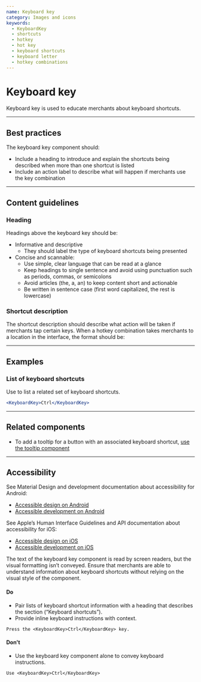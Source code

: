 ```yaml
---
name: Keyboard key
category: Images and icons
keywords:
  - KeyboardKey
  - shortcuts
  - hotkey
  - hot key
  - keyboard shortcuts
  - keyboard letter
  - hotkey combinations
---
```


# Keyboard key

Keyboard key is used to educate merchants about keyboard shortcuts.

---

## Best practices

The keyboard key component should:

- Include a heading to introduce and explain the shortcuts being described when more than one shortcut is listed
- Include an action label to describe what will happen if merchants use the key combination

---

## Content guidelines

### Heading

Headings above the keyboard key should be:

- Informative and descriptive
  - They should label the type of keyboard shortcuts being presented
- Concise and scannable:
  - Use simple, clear language that can be read at a glance
  - Keep headings to single sentence and avoid using punctuation such as periods, commas, or semicolons
  - Avoid articles (the, a, an) to keep content short and actionable
  - Be written in sentence case (first word capitalized, the rest is lowercase)

### Shortcut description

The shortcut description should describe what action will be taken if merchants tap certain keys. When a hotkey combination takes merchants to a location in the interface, the format should be:

---

## Examples

### List of keyboard shortcuts

Use to list a related set of keyboard shortcuts.

```jsx
<KeyboardKey>Ctrl</KeyboardKey>
```

---

## Related components

- To add a tooltip for a button with an associated keyboard shortcut, [use the tooltip component](https://polaris.shopify.com/components/tooltip)

---

## Accessibility

<!-- content-for: android -->

See Material Design and development documentation about accessibility for Android:

- [Accessible design on Android](https://material.io/design/usability/accessibility.html)
- [Accessible development on Android](https://developer.android.com/guide/topics/ui/accessibility/)

<!-- /content-for -->

<!-- content-for: ios -->

See Apple’s Human Interface Guidelines and API documentation about accessibility for iOS:

- [Accessible design on iOS](https://developer.apple.com/design/human-interface-guidelines/ios/app-architecture/accessibility/)
- [Accessible development on iOS](https://developer.apple.com/accessibility/ios/)

<!-- /content-for -->

<!-- content-for: web -->

The text of the keyboard key component is read by screen readers, but the visual formatting isn’t conveyed. Ensure that merchants are able to understand information about keyboard shortcuts without relying on the visual style of the component.

<!-- usageblock -->

#### Do

- Pair lists of keyboard shortcut information with a heading that describes the section (“Keyboard shortcuts”).
- Provide inline keyboard instructions with context.

```JSX
Press the <KeyboardKey>Ctrl</KeyboardKey> key.
```

#### Don't

- Use the keyboard key component alone to convey keyboard instructions.

```JSX
Use <KeyboardKey>Ctrl</KeyboardKey>
```

<!-- end -->

<!-- /content-for -->
